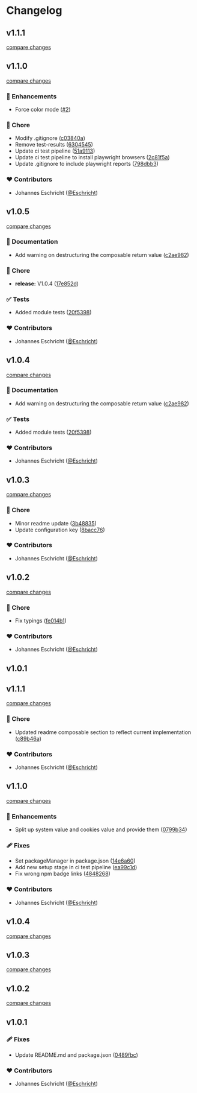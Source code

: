 # Changelog


## v1.1.1

[compare changes](https://github.com/Eschricht/nuxt-color-mode/compare/v1.1.0...v1.1.1)

## v1.1.0

[compare changes](https://github.com/Eschricht/nuxt-color-mode/compare/v1.0.5...v1.1.0)

### 🚀 Enhancements

- Force color mode ([#2](https://github.com/Eschricht/nuxt-color-mode/pull/2))

### 🏡 Chore

- Modify .gitignore ([c03840a](https://github.com/Eschricht/nuxt-color-mode/commit/c03840a))
- Remove test-results ([6304545](https://github.com/Eschricht/nuxt-color-mode/commit/6304545))
- Update ci test pipeline ([51a9113](https://github.com/Eschricht/nuxt-color-mode/commit/51a9113))
- Update ci test pipeline to install playwright browsers ([2c81f5a](https://github.com/Eschricht/nuxt-color-mode/commit/2c81f5a))
- Update .gitignore to include playwright reports ([798dbb3](https://github.com/Eschricht/nuxt-color-mode/commit/798dbb3))

### ❤️ Contributors

- Johannes Eschricht ([@Eschricht](http://github.com/Eschricht))

## v1.0.5

[compare changes](https://github.com/Eschricht/nuxt-color-mode/compare/v1.0.3...v1.0.5)

### 📖 Documentation

- Add warning on destructuring the composable return value ([c2ae982](https://github.com/Eschricht/nuxt-color-mode/commit/c2ae982))

### 🏡 Chore

- **release:** V1.0.4 ([17e852d](https://github.com/Eschricht/nuxt-color-mode/commit/17e852d))

### ✅ Tests

- Added module tests ([20f5398](https://github.com/Eschricht/nuxt-color-mode/commit/20f5398))

### ❤️ Contributors

- Johannes Eschricht ([@Eschricht](http://github.com/Eschricht))

## v1.0.4

[compare changes](https://github.com/Eschricht/nuxt-color-mode/compare/v1.0.3...v1.0.4)

### 📖 Documentation

- Add warning on destructuring the composable return value ([c2ae982](https://github.com/Eschricht/nuxt-color-mode/commit/c2ae982))

### ✅ Tests

- Added module tests ([20f5398](https://github.com/Eschricht/nuxt-color-mode/commit/20f5398))

### ❤️ Contributors

- Johannes Eschricht ([@Eschricht](http://github.com/Eschricht))

## v1.0.3

[compare changes](https://github.com/Eschricht/nuxt-color-mode/compare/v1.0.2...v1.0.3)

### 🏡 Chore

- Minor readme update ([3b48835](https://github.com/Eschricht/nuxt-color-mode/commit/3b48835))
- Update configuration key ([8bacc76](https://github.com/Eschricht/nuxt-color-mode/commit/8bacc76))

### ❤️ Contributors

- Johannes Eschricht ([@Eschricht](http://github.com/Eschricht))

## v1.0.2

[compare changes](https://github.com/Eschricht/nuxt-color-mode/compare/v1.0.1...v1.0.2)

### 🏡 Chore

- Fix typings ([fe014b1](https://github.com/Eschricht/nuxt-color-mode/commit/fe014b1))

### ❤️ Contributors

- Johannes Eschricht ([@Eschricht](http://github.com/Eschricht))

## v1.0.1

## v1.1.1

[compare changes](https://github.com/Eschricht/nuxt-color-mode/compare/v1.1.0...v1.1.1)

### 🏡 Chore

- Updated readme composable section to reflect current implementation ([c89b46a](https://github.com/Eschricht/nuxt-color-mode/commit/c89b46a))

### ❤️ Contributors

- Johannes Eschricht ([@Eschricht](http://github.com/Eschricht))

## v1.1.0

[compare changes](https://github.com/Eschricht/nuxt-color-mode/compare/v1.0.4...v1.1.0)

### 🚀 Enhancements

- Split up system value and cookies value and provide them ([0799b34](https://github.com/Eschricht/nuxt-color-mode/commit/0799b34))

### 🩹 Fixes

- Set packageManager in package.json ([14e6a60](https://github.com/Eschricht/nuxt-color-mode/commit/14e6a60))
- Add new setup stage in ci test pipeline ([ea99c1d](https://github.com/Eschricht/nuxt-color-mode/commit/ea99c1d))
- Fix wrong npm badge links ([4848268](https://github.com/Eschricht/nuxt-color-mode/commit/4848268))

### ❤️ Contributors

- Johannes Eschricht ([@Eschricht](http://github.com/Eschricht))

## v1.0.4

[compare changes](https://github.com/Eschricht/nuxt-color-mode/compare/v1.0.3...v1.0.4)

## v1.0.3

[compare changes](https://github.com/Eschricht/nuxt-color-mode/compare/v1.0.2...v1.0.3)

## v1.0.2

[compare changes](https://github.com/Eschricht/nuxt-color-mode/compare/v1.0.1...v1.0.2)

## v1.0.1


### 🩹 Fixes

- Update README.md and package.json ([0489fbc](https://github.com/Eschricht/nuxt-color-mode/commit/0489fbc))

### ❤️ Contributors

- Johannes Eschricht ([@Eschricht](http://github.com/Eschricht))

